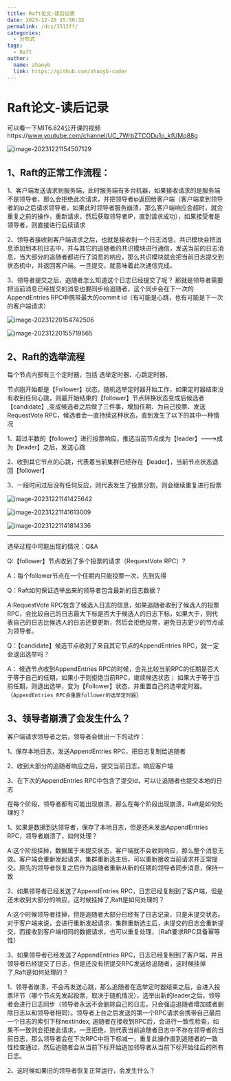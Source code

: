 ```yaml
---
title: Raft论文-读后记录
date: 2023-12-20 15:50:32
permalink: /dcs/3512ff/
categories:
  - 分布式
tags:
  - Raft
author: 
  name: zhaoyb
  link: https://github.com/zhaoyb-coder
---
```


# Raft论文-读后记录

可以看一下MIT6.824公开课的视频https://www.youtube.com/channel/UC_7WrbZTCODu1o_kfUMq88g

![image-20231221154507129](https://raw.githubusercontent.com/zhaoyb-coder/pic-repo/main/image-20231221154507129.png)

## 1、Raft的正常工作流程：

1、客户端发送请求到服务端，此时服务端有多台机器，如果接收请求的是服务端不是领导者，那么会拒绝此次请求，并把领导者ip返回给客户端（客户端拿到领导者的ip之后请求领导者，如果此时领导者服务崩溃，那么客户端响应会超时，就会重复之前的操作，重新请求，然后获取领导者IP，直到请求成功），如果接受者是领导者，则直接进行后续请求

2、领导者接收到客户端请求之后，也就是接收到一个日志消息，共识模块会把消息添加到本机日志中，并与其它的追随者的共识模块进行通信，发送当前的日志消息，当大部分的追随者都进行了消息的响应，那么共识模块就会把当前日志提交到状态机中，并返回客户端。一旦提交，就意味着此次通信完成。

3、领导者提交之后，追随者怎么知道这个日志已经提交了呢？ 那就是领导者需要把当前消息已经提交的消息也要同步给追随者，这个同步会在下一次的AppendEntries RPC中携带最大的commit id（有可能是心跳，也有可能是下一次的客户端请求）

![image-20231220154742506](https://raw.githubusercontent.com/zhaoyb-coder/pic-repo/main/image-20231220154742506.png)

![image-20231220155719565](https://raw.githubusercontent.com/zhaoyb-coder/pic-repo/main/image-20231220155719565.png)

## 2、Raft的选举流程

每个节点内部有三个定时器，包括 选举定时器、心跳定时器、

节点刚开始都是【Follower】状态，随机选举定时器开始工作，如果定时器结束没有收到任何心跳，则最开始结束的【follower】节点转换状态变成后候选者【candidate】,变成候选者之后做了三件事，增加任期、为自己投票、发送RequestVote RPC，候选者会一直持续这种状态，直到发生了以下的其中一种情况

1、超过半数的【follower】进行投票响应，推选当前节点成为【leader】--->成为【leader】之后，发送心跳

2、收到其它节点的心跳，代表着当前集群已经存在【leader】，当前节点状态退回【follower】

3、一段时间过后没有任何反应，则代表发生了投票分割，则会继续重复进行投票

![image-20231221141425642](https://raw.githubusercontent.com/zhaoyb-coder/pic-repo/main/image-20231221141425642.png)

![image-20231221141613009](https://raw.githubusercontent.com/zhaoyb-coder/pic-repo/main/image-20231221141613009.png)

![image-20231221141814336](https://raw.githubusercontent.com/zhaoyb-coder/pic-repo/main/image-20231221141814336.png)

------

选举过程中可能出现的情况：Q&A

Q:【follower】节点收到了多个投票的请求（RequestVote RPC）?

A：每个follower节点在一个任期内只能投票一次，先到先得



Q：Raft如何保证选举出来的领导者包含最新的日志数据？

A:RequestVote RPC包含了候选人日志的信息，如果追随者收到了候选人的投票RPC，会比较自己的日志最大下标是否大于候选人的日志下标，如果大于，则代表自己的日志比候选人的日志还要更新，然后会拒绝投票，避免日志更少的节点成为领导者。



Q：【candidate】候选节点收到了来自其它节点的AppendEntries RPC，就一定会退出选举吗？

A： 候选节点收到AppendEntries RPC的时候，会先比较当前RPC的任期是否大于等于自己的任期，如果小于则拒绝当前RPC，继续候选状态； 如果大于等于当前任期，则退出选举，变为【Follower】状态，并重置自己的选举定时器。（`AppendEntries RPC会重置follower的选举定时器`）



## 3、领导者崩溃了会发生什么？

客户端请求领导者之后，领导者会做出一下的动作：

1、保存本地日志，发送AppendEntries RPC，把日志复制给追随者

2、收到大部分的追随者响应之后，提交当前日志，响应客户端

3、在下次的AppendEntries RPC中包含了提交id，可以让追随者也提交本地的日志

在每个阶段，领导者都有可能出现崩溃，那么在每个阶段出现崩溃，Raft是如何处理的？

1、如果是数据到达领导者，保存了本地日志，但是还未发出AppendEntries RPC，领导者崩溃了，如何处理？

A:这个阶段挂掉，数据属于未提交状态，客户端就不会收到响应，那么整个消息无效。客户端会重新发起请求，集群重新选主后，可以重新接收当前请求并正常提交。原先的领导者恢复之后作为追随者重新从新的任期的领导者同步消息，保持一致

2、如果领导者已经发送了AppendEntries RPC，日志已经复制到了客户端，但是还未收到大部分的响应，这时候挂掉了,Raft是如何处理的？

A:这个时候领导者挂掉，但是追随者大部分已经有了日志记录，只是未提交状态。对于客户端来说，会进行重新发起请求，集群重新选主后，未提交的日志会重新提交，而接收到客户端相同的数据请求，也可以重复处理，（Raft要求RPC具备幂等性）

3、如果领导者已经发送了AppendEntries RPC，日志已经复制到了客户端，并且领导者已经提交了日志，但是还没有把提交RPC发送给追随者，这时候挂掉了,Raft是如何处理的？





1、领导者崩溃，不会再发送心跳，那么追随者在选举定时器结束之后，会进入投票环节（哪个节点先发起投票，取决于随机情况），选举出新的leader之后，领导者会进行日志同步（领导者永远不会删除自己的日志，只会强迫追随者增加或者删除日志以和领导者相同）。领导者上台之后发送的第一个RPC请求会携带自己最后一个日志的索引下标nextindex, 追随者在接收到RPC后，会进行一致性检查，如果不一致则会拒接此请求，一旦拒绝，则代表当前追随者日志中不存在领导者的当前日志，那么领导者会在下次RPC中将下标减一，重复此操作直到追随者的一致性检查通过，然后追随者会从当前下标开始追加领导者从当前下标开始往后的所有日志。

2、这时候如果旧的领导者恢复正常运行，会发生什么？



